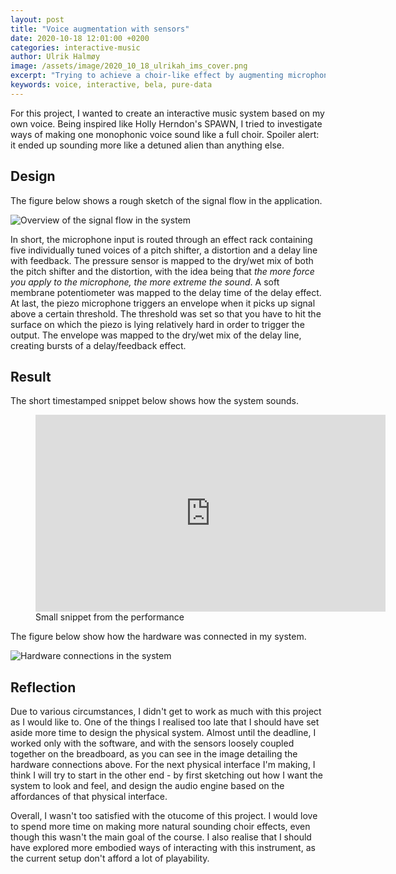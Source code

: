 ```yaml
---
layout: post
title: "Voice augmentation with sensors"
date: 2020-10-18 12:01:00 +0200
categories: interactive-music
author: Ulrik Halmøy
image: /assets/image/2020_10_18_ulrikah_ims_cover.png
excerpt: "Trying to achieve a choir-like effect by augmenting microphone input with sensory features"
keywords: voice, interactive, bela, pure-data
---
```


For this project, I wanted to create an interactive music system based on my own voice. Being inspired like Holly Herndon's SPAWN, I tried to investigate ways of making one monophonic voice sound like a full choir. Spoiler alert: it ended up sounding more like a detuned alien than anything else.

## Design

The figure below shows a rough sketch of the signal flow in the application.

![Overview of the signal flow in the system](https://www.uio.no/english/studies/programmes/mct-master/blog/assets/image/2020_10_18_ulrikah_ims_design_overview.png "Signal flow")

In short, the microphone input is routed through an effect rack containing five individually tuned voices of a pitch shifter, a distortion and a delay line with feedback. The pressure sensor is mapped to the dry/wet mix of both the pitch shifter and the distortion, with the idea being that *the more force you apply to the microphone, the more extreme the sound*. A soft membrane potentiometer was mapped to the delay time of the delay effect. At last, the piezo microphone triggers an envelope when it picks up signal above a certain threshold. The threshold was set so that you have to hit the surface on which the piezo is lying relatively hard in order to trigger the output. The envelope was mapped to the dry/wet mix of the delay line, creating bursts of a delay/feedback effect.

## Result

The short timestamped snippet below shows how the system sounds.

<figure>
    <iframe width="560" height="315" src="https://www.youtube-nocookie.com/embed/gEq9EnWrApc?start=1025" frameborder="0" allow="accelerometer; autoplay; clipboard-write; encrypted-media; gyroscope; picture-in-picture" allowfullscreen>
    </iframe>
    <figcaption>Small snippet from the performance</figcaption>
</figure>

The figure below show how the hardware was connected in my system.

![Hardware connections in the system](https://www.uio.no/english/studies/programmes/mct-master/blog/assets/image/2020_10_18_ulrikah_ims_hardware.jpg "Hardware connections in the system")


## Reflection

Due to various circumstances, I didn't get to work as much with this project as I would like to. One of the things I realised too late that I should have set aside more time to design the physical system. Almost until the deadline, I worked only with the software, and with the sensors loosely coupled together on the breadboard, as you can see in the image detailing the hardware connections above. For the next physical interface I'm making, I think I will try to start in the other end - by first sketching out how I want the system to look and feel, and design the audio engine based on the affordances of that physical interface.

Overall, I wasn't too satisfied with the otucome of this project. I would love to spend more time on making more natural sounding choir effects, even though this wasn't the main goal of the course. I also realise that I should have explored more embodied ways of interacting with this instrument, as the current setup don't afford a lot of playability.